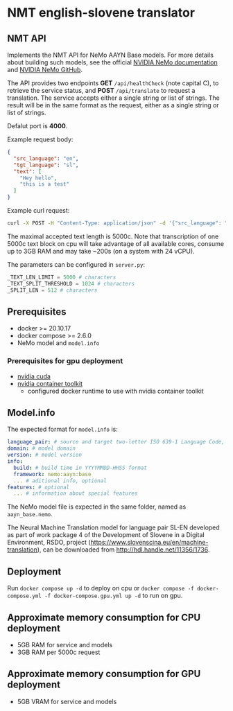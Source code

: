 # NMT english-slovene translator

## NMT API

Implements the NMT API for NeMo AAYN Base models. For more details about building such models, see the official [NVIDIA NeMo documentation](https://docs.nvidia.com/deeplearning/nemo/user-guide/docs/en/main/nlp/machine_translation/machine_translation.html) and [NVIDIA NeMo GitHub](https://github.com/NVIDIA/NeMo).

The API provides two endpoints **GET** `/api/healthCheck` (note capital C), to retrieve the service status, and **POST** `/api/translate` to request a translation. The service accepts either a single string or list of strings. The result will be in the same format as the request, either as a single string or list of strings.

Defalut port is **4000**.

Example request body:

```json
{
  "src_language": "en",
  "tgt_language": "sl",
  "text": [
    "Hey hello",
    "this is a test"
  ]
}
```

Example curl request:

```bash
curl -X POST -H "Content-Type: application/json" -d '{"src_language": "en", "tgt_language": "sl", "text": ["Hey hello", "this is a test"]}' http://localhost:4000/api/translate
```

The maximal accepted text length is 5000c. Note that transcription of one 5000c text block on cpu will take advantage of all available cores, consume up to 3GB RAM and may take ~200s (on a system with 24 vCPU).

The parameters can be configured in `server.py`:

```python
_TEXT_LEN_LIMIT = 5000 # characters
_TEXT_SPLIT_THRESHOLD = 1024 # characters
_SPLIT_LEN = 512 # characters
```

## Prerequisites

- docker >= 20.10.17
- docker compose >= 2.6.0
- NeMo model and `model.info`

### Prerequisites for gpu deployment

- [nvidia cuda](https://developer.nvidia.com/cuda-downloads)
- [nvidia container toolkit](https://docs.nvidia.com/datacenter/cloud-native/container-toolkit/latest/install-guide.html)
  - configured docker runtime to use with nvidia container toolkit

## Model.info

The expected format for `model.info` is:
```yml
language_pair: # source and target two-letter ISO 639-1 Language Code, lowercase, eg. slen or ensl
domain: # model domain
version: # model version
info:
  build: # build time in YYYYMMDD-HHSS format
  framework: nemo:aayn:base
  ... # aditional info, optional
features: # optional
  ... # information about special features
```

The NeMo model file is expected in the same folder, named as `aayn_base.nemo`.

The Neural Machine Translation model for language pair SL-EN developed as part of work package 4 of the Development of Slovene in a Digital Environment, RSDO, project (https://www.slovenscina.eu/en/machine-translation), can be downloaded from http://hdl.handle.net/11356/1736.

## Deployment

Run `docker compose up -d` to deploy on cpu or `docker compose -f docker-compose.yml -f docker-compose.gpu.yml up -d` to run on gpu.

## Approximate memory consumption for CPU deployment

- 5GB RAM for service and models
- 3GB RAM per 5000c request

## Approximate memory consumption for GPU deployment

- 5GB VRAM for service and models
